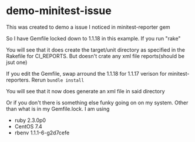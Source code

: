 # demo-minitest-issue
This was created to demo a issue I noticed in minitest-reporter gem

So I have Gemfile locked down to 1.1.18 in this example. If you run "rake"

You will see that it does create the target/unit directory as specified in the Rakefile for CI_REPORTS.
But doesn't crate any xml file reports(should be jsut one)

If you edit the Gemfile, swap arround the 1.1.18 for 1.1.17 verison for minitest-reporters. Rerun ```bundle install```

You will see that it now does generate an xml file in said directory

Or if you don't there is something else funky going on on my system.
Other than what is in my Gemfile.lock. I am using
- ruby 2.3.0p0
- CentOS 7.4
- rbenv 1.1.1-6-g2d7cefe

